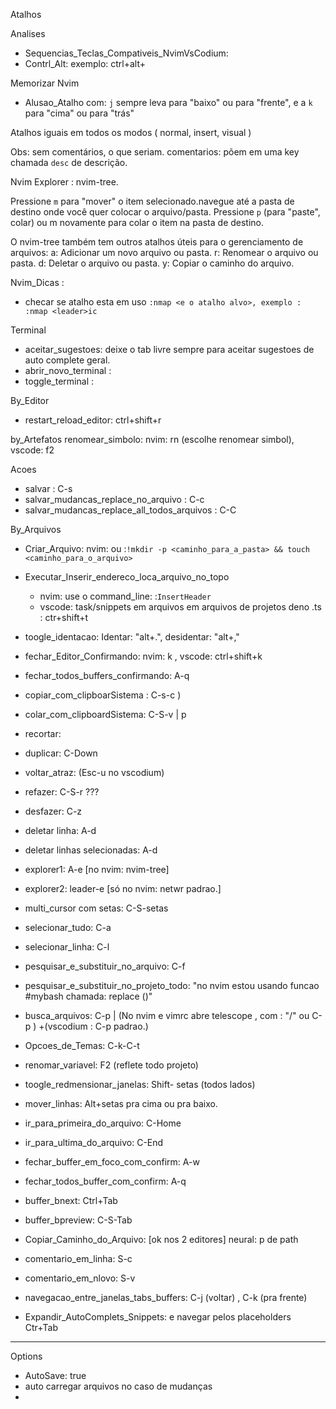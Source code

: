 Atalhos
 
 Analises
 - Sequencias_Teclas_Compativeis_NvimVsCodium: 
  - Contrl_Alt: exemplo: ctrl+alt+ <QUALQUER OUTRA> 

Memorizar
Nvim
- Alusao_Atalho com: `j` sempre leva para "baixo" ou para "frente", e a `k` para "cima" ou para "trás"
 
Atalhos iguais em todos os modos ( normal, insert, visual ) 

Obs: sem comentários, o que seriam. comentarios: põem em uma key chamada `desc` de descrição. 

Nvim
Explorer : nvim-tree.

Pressione `m` para "mover" o item selecionado.navegue até a pasta de destino onde você quer colocar o arquivo/pasta.
Pressione `p` (para "paste", colar) ou m novamente para colar o item na pasta de destino.

O nvim-tree também tem outros atalhos úteis para o gerenciamento de arquivos:
a: Adicionar um novo arquivo ou pasta.
r: Renomear o arquivo ou pasta.
d: Deletar o arquivo ou pasta.
y: Copiar o caminho do arquivo.

Nvim_Dicas :
- checar se atalho esta em uso `:nmap <e o atalho alvo>, exemplo : :nmap <leader>ic` 

Terminal
- aceitar_sugestoes: <Tab> deixe o tab livre sempre para aceitar sugestoes de auto complete geral.
- abrir_novo_terminal : <C-t >
- toggle_terminal : <A-t >

By_Editor
- restart_reload_editor: ctrl+shift+r

by_Artefatos
renomear_simbolo: nvim: <leader>rn (escolhe renomear simbol), vscode: f2

Acoes
- salvar : C-s
- salvar_mudancas_replace_no_arquivo : C-c
- salvar_mudancas_replace_all_todos_arquivos : C-C

By_Arquivos
- Criar_Arquivo: nvim: ou :`!mkdir -p <caminho_para_a_pasta> && touch <caminho_para_o_arquivo>`
- Executar_Inserir_endereco_loca_arquivo_no_topo 
  - nvim: use o command_line: :`InsertHeader`
  - vscode: task/snippets em arquivos em arquivos de projetos deno .ts : ctr+shift+t

 - toogle_identacao: Identar: "alt+.", desidentar: "alt+,"
 
- fechar_Editor_Confirmando: nvim: <leader>k , vscode: ctrl+shift+k 
- fechar_todos_buffers_confirmando: A-q
- copiar_com_clipboarSistema : C-s-c )
 - colar_com_clipboardSistema: C-S-v | p
 - recortar: 
 - duplicar: C-Down
 - voltar_atraz: (Esc-u no vscodium)
 - refazer: C-S-r ???
 - desfazer: C-z
 - deletar linha: A-d
 - deletar linhas selecionadas: A-d
 - explorer1: A-e [no nvim: nvim-tree]
 - explorer2: leader-e [só no nvim: netwr padrao.]
 - multi_cursor com setas: C-S-setas
 - selecionar_tudo: C-a
 - selecionar_linha: C-l
 - pesquisar_e_substituir_no_arquivo: C-f
 - pesquisar_e_substituir_no_projeto_todo: "no nvim estou usando funcao #mybash chamada: replace ()"
 - busca_arquivos: C-p | (No nvim e vimrc abre telescope , com : "/" ou C-p ) +(vscodium : C-p padrao.)
 - Opcoes_de_Temas: C-k-C-t
 - renomar_variavel: F2 (reflete todo projeto)
 - toogle_redmensionar_janelas: Shift- setas (todos lados)
 - mover_linhas: Alt+setas pra cima ou pra baixo.
 - ir_para_primeira_do_arquivo: C-Home
 - ir_para_ultima_do_arquivo: C-End
 - fechar_buffer_em_foco_com_confirm: A-w
 - fechar_todos_buffer_com_confirm: A-q
 - buffer_bnext: Ctrl+Tab
 - buffer_bpreview: C-S-Tab
 - Copiar_Caminho_do_Arquivo: <C-A-p> [ok nos 2 editores] neural: p de path
 - comentario_em_linha: S-c
 - comentario_em_nlovo: S-v
 - navegacao_entre_janelas_tabs_buffers: C-j (voltar) , C-k (pra frente) 
 - Expandir_AutoComplets_Snippets: e navegar pelos placeholders Ctr+Tab 

---
Options
- AutoSave: true
- auto carregar arquivos no caso de mudanças
- 